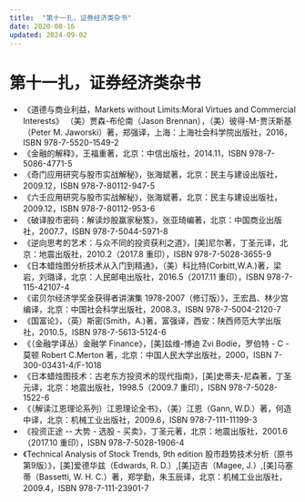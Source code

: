 ```yaml
---
title:  "第十一扎，证券经济类杂书"
date: 2020-08-16
updated: 2024-09-02
---
```


# 第十一扎，证券经济类杂书 #

- 《道德与商业利益，Markets without Limits:Moral Virtues and Commercial Interests》 （美）贾森-布伦南（Jason Brennan），（美）彼得-M-贾沃斯基（Peter M. Jaworski）著，郑强译，上海：上海社会科学院出版社，2016，ISBN 978-7-5520-1549-2
- 《金融的解释》，王福重著，北京：中信出版社，2014.11，ISBN 978-7-5086-4771-5
- 《奇门应用研究与股市实战解秘》，张海斌著，北京：民主与建设出版社，2009.12，ISBN 978-7-80112-947-5
- 《六壬应用研究与股市实战解秘》，张海斌著，北京：民主与建设出版社，2009.12，ISBN 978-7-80112-953-6
- 《破译股市密码：解读炒股赢家秘笈》，张亚琦编著，北京：中国商业出版社，2007.7，ISBN 978-7-5044-5971-8
- 《逆向思考的艺术：与众不同的投资获利之道》，[美]尼尔著，丁圣元译，北京：地震出版社，2010.2（2017.8 重印），ISBN 978-7-5028-3655-9
- 《日本蜡烛图分析技术从入门到精通》，（美）科比特(Corbitt,W.A.)著，梁岩，刘璐译，北京：人民邮电出版社，2016.5（2017.11 重印），ISBN 978-7-115-42107-4
- 《诺贝尔经济学奖金获得者讲演集 1978-2007（修订版）》，王宏昌、林少宫编译，北京：中国社会科学出版社，2008.3，ISBN 978-7-5004-2120-7
- 《国富论》，（英）斯密(Smith，A.)著，富强译，西安：陕西师范大学出版社，2010.5，ISBN 978-7-5613-5124-6
- 《（金融学译丛）金融学 Finance》，[美]兹维-博迪 Zvi Bodie，罗伯特 - C - 莫顿 Robert C.Merton 著，北京：中国人民大学出版社，2000，ISBN 7-300-03431-4/F-1018
- 《日本蜡烛图技术：古老东方投资术的现代指南》，[美]史蒂夫-尼森著，丁圣元译，北京：地震出版社，1998.5（2009.7 重印），ISBN 978-7-5028-1522-6
- 《（解读江恩理论系列）江恩理论全书》，（美）江恩（Gann, W.D.）著，何造中译，北京：机械工业出版社，2009.6，ISBN 978-7-111-11199-3
- 《投资正途 -- 大势 - 选股 - 买卖》，丁圣元著，北京：地震出版社，2001.6（2017.10 重印），ISBN 978-7-5028-1906-4
- 《Technical Analysis of Stock Trends, 9th edition 股市趋势技术分析（原书第9版）》，[美]爱德华兹（Edwards, R. D.）,[美]迈吉（Magee, J.）,[美]马塞蒂（Bassetti, W. H. C.）著，郑学勤，朱玉辰译，北京：机械工业出版社，2009.4，ISBN 978-7-111-23901-7